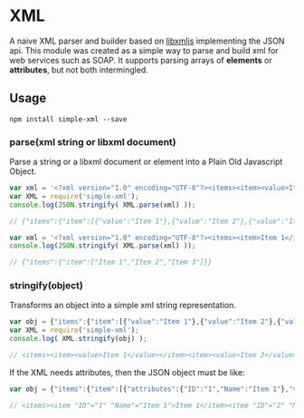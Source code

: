 # XML

A naive XML parser and builder based on [libxmljs](https://github.com/polotek/libxmljs) implementing the JSON api.
This module was created as a simple way to parse and build xml for web services such as SOAP.
It supports parsing arrays of **elements** or **attributes**, but not both intermingled.

## Usage

    npm install simple-xml --save

### parse(xml string or libxml document)

Parse a string or a libxml document or element into a Plain Old Javascript Object.

```js
var xml = '<?xml version="1.0" encoding="UTF-8"?><items><item><value>Item 1</value></item><item><value>Item 2</value></item><item><value>Item 3</value></item></items>';
var XML = require('simple-xml');
console.log(JSON.stringify( XML.parse(xml) ));

// {"items":{"item":[{"value":"Item 1"},{"value":"Item 2"},{"value":"Item 3"}]}}

var xml = '<?xml version="1.0" encoding="UTF-8"?><items><item>Item 1</item><item>Item 2</item><item>Item 3</item></items>';
console.log(JSON.stringify( XML.parse(xml) ));

// {"items":{"item":["Item 1","Item 2","Item 3"]}}

```



### stringify(object)

Transforms an object into a simple xml string representation.

```js
var obj = {"items":{"item":[{"value":"Item 1"},{"value":"Item 2"},{"value":"Item 3"}]}}
var XML = require('simple-xml');
console.log( XML.stringify(obj) );

// <items><item><value>Item 1</value></item><item><value>Item 2</value></item><item><value>Item 3</value></item></items>

```
If the XML needs attributes, then the JSON object must be like:

```js
var obj = {"items":{"item":[{"attributes":{"ID":"1","Name":"Item 1"},"value":"Item 1"},{"attributes":{"ID":"2","Name":"Item 2"},"value":"Item 2"},{"attributes":{"ID":"3","Name":"Item 3"},"value":"Item 3"}]}};

// <items><item "ID"="1" "Name"="Item 1">Item 1</item><item "ID"="2" "Name"="Item 2">Item 2</item><item "ID"="3" "Name"="Item 3">Item 3</item></items>
```